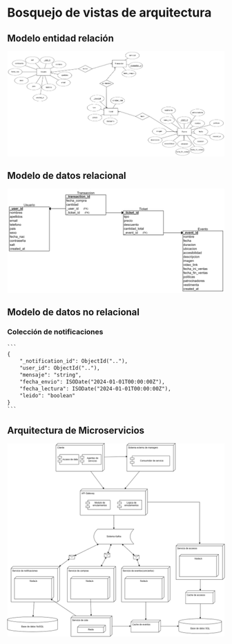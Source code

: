 # Bosquejo de vistas de arquitectura

## Modelo entidad relación

![ModeloER](/s01-Grupo3-MusicFest/Proyecto/Imagenes/ModeloEntidadRelacion.png)


## Modelo de datos relacional

![ModeloDeDatos](/s01-Grupo3-MusicFest/Proyecto/Imagenes/Modelo%20de%20datos%20SQL.png)

## Modelo de datos no relacional

### Colección de notificaciones

    ```
    {
        "_notification_id": ObjectId(".."),
        "user_id": ObjectId(".."),
        "mensaje": "string",
        "fecha_envio": ISODate("2024-01-01T00:00:00Z"),
        "fecha_lectura": ISODate("2024-01-01T00:00:00Z"),
        "leido": "boolean"
    }
    ```

## Arquitectura de Microservicios

![ArquitecturaMicroservicios](/s01-Grupo3-MusicFest/Proyecto/Imagenes/Diagramas_iteraciones-Arquitectura%20de%20microservicios%20segunda%20iteracion.drawio.png)
